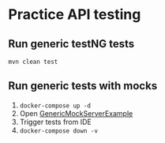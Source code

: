 Practice API testing
====================

Run generic testNG tests
------------------------

`mvn clean test`

Run generic tests with mocks
----------------------------

1. `docker-compose up -d`
1. Open [GenericMockServerExample](src/test/java/GenericMockServerExample.java)
1. Trigger tests from IDE
1. `docker-compose down -v`